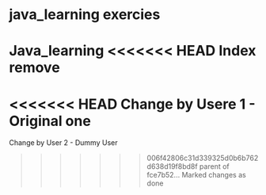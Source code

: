 # java_learning exercies
Java_learning
<<<<<<< HEAD
Index remove
=======
<<<<<<< HEAD
Change by Usere 1 - Original one
=======
Change by User 2 - Dummy User
>>>>>>> 006f42806c31d339325d0b6b762d638d19f8bd8f
>>>>>>> parent of fce7b52... Marked changes as done
